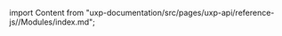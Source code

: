 
import Content from "uxp-documentation/src/pages/uxp-api/reference-js//Modules/index.md";

<Content query="product=photoshop"/>
